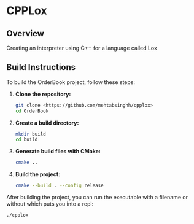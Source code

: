 # CPPLox

## Overview

Creating an interpreter using C++ for a language called Lox

## Build Instructions

To build the OrderBook project, follow these steps:

1. **Clone the repository:**

   ```bash
   git clone <https://github.com/mehtabsinghh/cpplox>
   cd OrderBook
   ```
2. **Create a build directory:**
   ```bash
   mkdir build
   cd build
   ```
3. **Generate build files with CMake:**
   ```bash
   cmake ..
   ```

4. **Build the project:**
   ```bash
   cmake --build . --config release
   ```

After building the project, you can run the executable with a filename or without which puts you into a repl:
   ```bash
   ./cpplox
   ```
